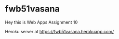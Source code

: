 # fwb51vasana

Hey this is Web Apps Assignment 10

Heroku server at https://fwb51vasana.herokuapp.com/